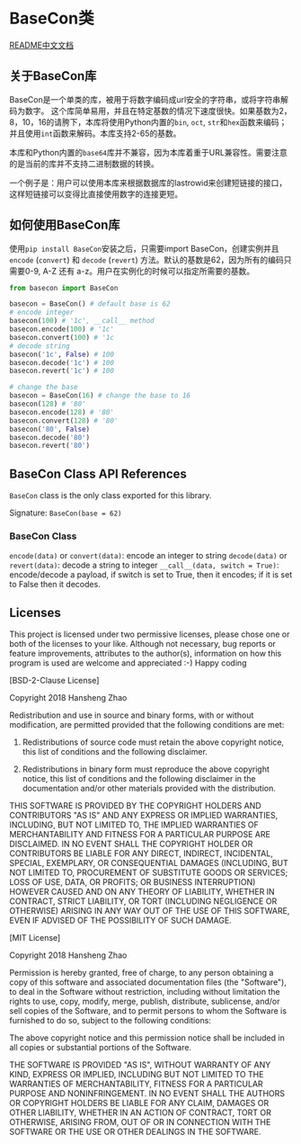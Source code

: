 # BaseCon类 #

[README中文文档](README.zh-CN.md)

## 关于BaseCon库 ##

BaseCon是一个单类的库，被用于将数字编码成url安全的字符串，或将字符串解码为数字。 这个库简单易用，并且在特定基数的情况下速度很快。如果基数为2，8，10，16的请胯下，本库将使用Python内置的`bin`, `oct`, `str`和`hex`函数来编码；并且使用`int`函数来解码。本库支持2-65的基数。

本库和Python内置的`base64`库并不兼容，因为本库着重于URL兼容性。需要注意的是当前的库并不支持二进制数据的转换。

一个例子是：用户可以使用本库来根据数据库的lastrowid来创建短链接的接口，这样短链接可以变得比直接使用数字的连接更短。

## 如何使用BaseCon库 ##

使用`pip install BaseCon`安装之后，只需要import BaseCon，创建实例并且`encode` (`convert`) 和 `decode` (`revert`) 方法。默认的基数是62，因为所有的编码只需要0-9, A-Z 还有 a-z。用户在实例化的时候可以指定所需要的基数。

```python
from basecon import BaseCon

basecon = BaseCon() # default base is 62
# encode integer
basecon(100) # '1c', __call__ method
basecon.encode(100) # '1c'
basecon.convert(100) # '1c
# decode string
basecon('1c', False) # 100
basecon.decode('1c') # 100
basecon.revert('1c') # 100

# change the base
basecon = BaseCon(16) # change the base to 16
basecon(128) # '80'
basecon.encode(128) # '80'
basecon.convert(128) # '80'
basecon('80', False)
basecon.decode('80')
basecon.revert('80')
```

## BaseCon Class API References ##

`BaseCon` class is the only class exported for this library.

Signature: `BaseCon(base = 62)`

### BaseCon Class ###

`encode(data)` or `convert(data)`: encode an integer to string
`decode(data)` or `revert(data)`: decode a string to integer
`__call__(data, switch = True)`: encode/decode a payload, if switch is set to True, then it encodes; if it is set to False then it decodes.

## Licenses ##

This project is licensed under two permissive licenses, please chose one or both of the licenses to your like. Although not necessary, bug reports or feature improvements, attributes to the author(s), information on how this program is used are welcome and appreciated :-) Happy coding 

[BSD-2-Clause License]

Copyright 2018 Hansheng Zhao

Redistribution and use in source and binary forms, with or without modification, are permitted provided that the following conditions are met:

1. Redistributions of source code must retain the above copyright notice, this list of conditions and the following disclaimer.

2. Redistributions in binary form must reproduce the above copyright notice, this list of conditions and the following disclaimer in the documentation and/or other materials provided with the distribution.

THIS SOFTWARE IS PROVIDED BY THE COPYRIGHT HOLDERS AND CONTRIBUTORS "AS IS" AND ANY EXPRESS OR IMPLIED WARRANTIES, INCLUDING, BUT NOT LIMITED TO, THE IMPLIED WARRANTIES OF MERCHANTABILITY AND FITNESS FOR A PARTICULAR PURPOSE ARE DISCLAIMED. IN NO EVENT SHALL THE COPYRIGHT HOLDER OR CONTRIBUTORS BE LIABLE FOR ANY DIRECT, INDIRECT, INCIDENTAL, SPECIAL, EXEMPLARY, OR CONSEQUENTIAL DAMAGES (INCLUDING, BUT NOT LIMITED TO, PROCUREMENT OF SUBSTITUTE GOODS OR SERVICES; LOSS OF USE, DATA, OR PROFITS; OR BUSINESS INTERRUPTION) HOWEVER CAUSED AND ON ANY THEORY OF LIABILITY, WHETHER IN CONTRACT, STRICT LIABILITY, OR TORT (INCLUDING NEGLIGENCE OR OTHERWISE) ARISING IN ANY WAY OUT OF THE USE OF THIS SOFTWARE, EVEN IF ADVISED OF THE POSSIBILITY OF SUCH DAMAGE.

[MIT License]

Copyright 2018 Hansheng Zhao

Permission is hereby granted, free of charge, to any person obtaining a copy of this software and associated documentation files (the "Software"), to deal in the Software without restriction, including without limitation the rights to use, copy, modify, merge, publish, distribute, sublicense, and/or sell copies of the Software, and to permit persons to whom the Software is furnished to do so, subject to the following conditions:

The above copyright notice and this permission notice shall be included in all copies or substantial portions of the Software.

THE SOFTWARE IS PROVIDED "AS IS", WITHOUT WARRANTY OF ANY KIND, EXPRESS OR IMPLIED, INCLUDING BUT NOT LIMITED TO THE WARRANTIES OF MERCHANTABILITY, FITNESS FOR A PARTICULAR PURPOSE AND NONINFRINGEMENT. IN NO EVENT SHALL THE AUTHORS OR COPYRIGHT HOLDERS BE LIABLE FOR ANY CLAIM, DAMAGES OR OTHER LIABILITY, WHETHER IN AN ACTION OF CONTRACT, TORT OR OTHERWISE, ARISING FROM, OUT OF OR IN CONNECTION WITH THE SOFTWARE OR THE USE OR OTHER DEALINGS IN THE SOFTWARE.
